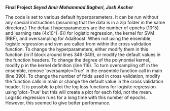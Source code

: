 **Final Project**
***Seyed Amir Mohammad Bagheri​, Josh Ascher***


The code is set to various default hyperparameters. It can be run without any special instructions (assuming that the data is in a zip folder in the same directory.) The default hyperparameters are the number of epochs (10^5) and learning rate (4x10^{-6}) for logistic regression, the kernel for SVM (RBF), and oversampling for AdaBoost. When not using the ensemble, logistic regression and svm are called from within the cross validation function. To change the hyperparameters, either modify them in this function (in if block around lines 346-349), or modify the default values in the function headers. To change the degree of the polynomial kernel, modify p in the kernel definition (line 116). To turn oversampling off in the ensemble, remove 'oversample=True' in the ensemble function call in main (line 390). To change the number of folds used in cross validation, modify the function calls in main or change the default value in the cross validation header. It is possible to plot the log loss functions for logisitc regression using 'plot=True' but this will create a plot for each fold, not the mean. Logistic regression runs for a long time with this number of epochs. However, this seemed to give better performance. 
